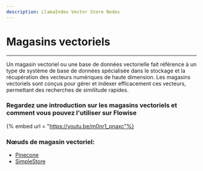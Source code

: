 ```yaml
---
description: LlamaIndex Vector Store Nodes
---
```


# Magasins vectoriels

***

Un magasin vectoriel ou une base de données vectorielle fait référence à un type de système de base de données spécialisée dans le stockage et la récupération des vecteurs numériques de haute dimension. Les magasins vectoriels sont conçus pour gérer et indexer efficacement ces vecteurs, permettant des recherches de similitude rapides.

### Regardez une introduction sur les magasins vectoriels et comment vous pouvez l'utiliser sur Flowise

{% embed url = "https://youtu.be/m0nr1_pnaxc"%}

### Nœuds de magasin vectoriel:

* [Pinecone](pinecone.md)
* [SimpleStore](queryengine-tool.md)
